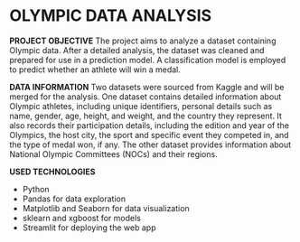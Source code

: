 # OLYMPIC DATA ANALYSIS

**PROJECT OBJECTIVE**
The project aims to analyze a dataset containing Olympic data. After a detailed analysis, the dataset was cleaned and prepared for use in a prediction model. A classification model is employed to predict whether an athlete will win a medal.

**DATA INFORMATION**
Two datasets were sourced from Kaggle and will be merged for the analysis. 
One dataset contains detailed information about Olympic athletes, including unique identifiers, personal details such as name, gender, age, height, and weight, and the country they represent. It also records their participation details, including the edition and year of the Olympics, the host city, the sport and specific event they competed in, and the type of medal won, if any. 
The other dataset provides information about National Olympic Committees (NOCs) and their regions.

**USED TECHNOLOGIES**
- Python
- Pandas for data exploration
- Matplotlib and Seaborn for data visualization
- sklearn and xgboost for models
- Streamlit for deploying the web app

